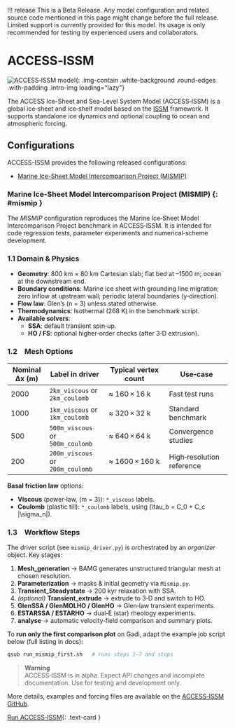 !!! release
    This is a Beta Release.
    Any model configuration and related source code mentioned in this page might change before the full release.
    Limited support is currently provided for this model. Its usage is only recommended for testing by experienced users and collaborators.

# ACCESS‑ISSM

![ACCESS‑ISSM model](/assets/model-config-logos/configurations-without-titles/access-issm.png){: .img-contain .white-background .round-edges .with-padding .intro-img loading="lazy"}

The ACCESS Ice-Sheet and Sea-Level System Model (ACCESS‑ISSM) is a global ice‑sheet and ice‑shelf model based on the [ISSM](/models/model_components/ice-sheet) framework.  It supports standalone ice dynamics and optional coupling to ocean and atmospheric forcing.

## Configurations 
ACCESS-ISSM provides the following released configurations:

- [Marine Ice-Sheet Model Intercomparison Project (MISMIP)](#mismip)

### Marine Ice-Sheet Model Intercomparison Project (MISMIP) {: #mismip }
The _MISMIP_ configuration reproduces the Marine Ice‑Sheet Model Intercomparison Project benchmark in ACCESS‑ISSM. It is intended for code regression tests, parameter experiments and numerical‑scheme development.

### 1.1 Domain & Physics

- **Geometry**: 800 km × 80 km Cartesian slab; flat bed at –1500 m; ocean at the downstream end.
- **Boundary conditions**: Marine ice sheet with grounding line migration; zero inflow at upstream wall; periodic lateral boundaries (y‑direction).
- **Flow law**: Glen’s \(n = 3\) unless stated otherwise.
- **Thermodynamics**: Isothermal (268 K) in the benchmark script.
- **Available solvers**:
  - **SSA**: default transient spin‑up.
  - **HO / FS**: optional higher‑order checks (after 3‑D extrusion).

### 1.2 Mesh Options

| Nominal Δx (m) | Label in driver                  | Typical vertex count | Use‑case                  |
| -------------- | -------------------------------- | -------------------- | ------------------------- |
| 2000           | `2km_viscous` or `2km_coulomb`   |  ≈ 160 × 16 k        | Fast test runs            |
| 1000           | `1km_viscous` or `1km_coulomb`   |  ≈ 320 × 32 k        | Standard benchmark        |
| 500            | `500m_viscous` or `500m_coulomb` |  ≈ 640 × 64 k        | Convergence studies       |
| 200            | `200m_viscous` or `200m_coulomb` |  ≈ 1600 × 160 k      | High‑resolution reference |

**Basal friction law** options:

- **Viscous** (power‑law, \(m = 3\)): `*_viscous` labels.
- **Coulomb** (plastic till): `*_coulomb` labels, using \(\tau\_b = C_0 + C\_c |\sigma\_n|\).

### 1.3 Workflow Steps

The driver script (see `mismip_driver.py`) is orchestrated by an *organizer* object.  Key stages:

1. **Mesh\_generation** → BAMG generates unstructured triangular mesh at chosen resolution.
2. **Parameterization** → masks & initial geometry via `Mismip.py`.
3. **Transient\_Steadystate** → 200 kyr relaxation with SSA.
4. *(optional)* **Transient\_extrude** → extrude to 3‑D and switch to HO.
5. **GlenSSA / GlenMOLHO / GlenHO** → Glen‐law transient experiments.
6. **ESTARSSA / ESTARHO** → dual‐E (star) rheology experiments.
7. **analyse** → automatic velocity‑field comparison and summary plots.

To **run only the first comparison plot** on Gadi, adapt the example job script below (full listing in docs):

```bash
qsub run_mismip_first.sh   # runs steps 1–7 and stops
```
> **Warning**  
> ACCESS‑ISSM is in alpha.  Expect API changes and incomplete documentation.  Use for testing and development only.

More details, examples and forcing files are available on the [ACCESS‑ISSM GitHub](https://github.com/ACCESS-NRI/access-issm).

[Run ACCESS‑ISSM](/models/run-a-model/run_access-issm){: .text-card }